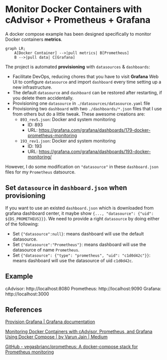 # Monitor Docker Containers with cAdvisor + Prometheus + Grafana

A docker compose example has been designed specifically to monitor Docker containers **metrics**.

```mermaid 
graph LR;
    A[Docker Container] -->|pull metrics| B[Prometheus]
    B -->|pull data| C[Grafana]
```

The project is automated **provisioning** with `datasources` & `dashboards`:

- Facilitate DevOps, reducing chores that you have to visit  **Grafana** Web UI to configure `datasource` and import `dashboard` every time setting up a new infrastructure.
- The default `datasource` and `dashboard` can be restored after restarting, if you delete them accidentally.
- Provisioning one `datasource` in `./datasources/datasource.yaml` file
- Provisioning two `dashboard` with two `./dashboards/*.json` files that I use from others but do a little tweak. These awesome creations are:
  - `893_rev5.json`: Docker and system monitoring
    - ID: 893
    - URL: https://grafana.com/grafana/dashboards/179-docker-prometheus-monitoring
  - `193_rev1.json`: Docker and system monitoring
    - ID: 193
    - URL: https://grafana.com/grafana/dashboards/193-docker-monitoring/

However, I do some modification on `"datasource"` in these `dashboard.json` files for my `Prometheus` datsource.

## Set `datasource` in `dashboard.json` when provisioning

If you want to use an existed `dashboard.json` which is downloaded from grafana dashboard center, it maybe show `{..., "datasource": {"uid": ${DS_PROMETHEUS}}}`. We need to provide a right `datasource` by doing either of the following:

- Set `{"datasource":null}`: means dashboard will use the default datasource.
- Set `{"datasource":"Prometheus"}`: means dashboard will use the datasource of name `Prometheus`.
- Set `{"datasource": {"type": "prometheus", "uid": "c1d0d42c"}}`: means dashboard will use the datasource of uid `c1d0d42c`.

## Example

cAdvisor:   http://localhost:8080
Prometheus: http://localhost:9090
Grafana:    http://localhost:3000

## References

[Provision Grafana | Grafana documentation](https://grafana.com/docs/grafana/latest/administration/provisioning)

[Monitoring Docker Containers with cAdvisor, Prometheus, and Grafana Using Docker Compose | by Varun Jain | Medium](https://medium.com/@varunjain2108/monitoring-docker-containers-with-cadvisor-prometheus-and-grafana-d101b4dbbc84)

[GitHub - vegasbrianc/prometheus: A docker-compose stack for Prometheus monitoring](https://github.com/vegasbrianc/prometheus)